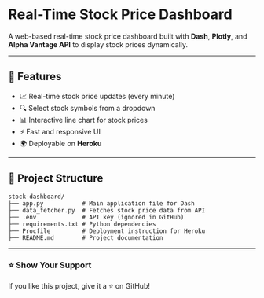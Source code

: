# Real-Time Stock Price Dashboard

A web-based real-time stock price dashboard built with **Dash**, **Plotly**, and **Alpha Vantage API** to display stock prices dynamically.

---

## 🚀 Features
- 📈 Real-time stock price updates (every minute)
- 🔍 Select stock symbols from a dropdown
- 📊 Interactive line chart for stock prices
- ⚡ Fast and responsive UI
- 🌍 Deployable on **Heroku**

---

## 📁 Project Structure
```
stock-dashboard/
├── app.py           # Main application file for Dash
├── data_fetcher.py  # Fetches stock price data from API
├── .env             # API key (ignored in GitHub)
├── requirements.txt # Python dependencies
├── Procfile         # Deployment instruction for Heroku
├── README.md        # Project documentation
```

---

### ⭐ Show Your Support
If you like this project, give it a ⭐ on GitHub!

